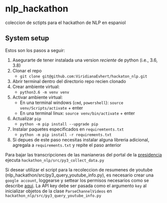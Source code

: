 # nlp_hackathon

coleccion de sctipts para el hackathon de NLP en espaniol

## System setup

Estos son los pasos a seguir:

1. Asegurarte de tener instalada una version *reciente* de python (i.e., 3.6, 3.8)
2. Clonar el repo
    - `git clone git@github.com:ViridianaEvhert/hackaton_nlp.git`
3. Abrir terminal dentro del directorio repo recien clonado
4. Crear ambiente virtual:
    - `python3.6 -m venv venv`
5. Activar ambiente virtual:
    - En una terminal windows (`cmd`, `powershell`): `source venv/Scripts/activate` + enter
    - En una terminal linux: `source venv/bin/activate` + enter
5. Actualizar `pip`
    - `python -m pip install --upgrade pip`
6. Instalar paquetes especificados en `requiremtents.txt`
    - `python -m pip install -r requirements.txt`
7. Si depues de este paso necesitas instalar alguna libreria adicional, agregala
   a `requirements.txt` y repite el paso anterior

Para bajar las transcripciones de las manianeras del portal de la [presidencia][2]
ejecuta `hackathon_nlp/src/py3_collect_data.py`

Si desear utilizar el script para la recoleccion de resumenes de youtube
(nlp_hackathon/src/py3_query_youtube_info.py), es necesario crear una
`google account`, loggearse y settear los permisos necesarios como se describe
[aqui][1]. La API key debe ser pasada como el argumento `key` al inicializar
objetos de la clase `ParseChannelVideos` en
`hackathon_nlp/src/py3_query_youtube_info.py`


[1]: https://medium.com/mcd-unison/youtube-data-api-v3-in-python-tutorial-with-examples-e829a25d2ebd
[2]: https://www.gob.mx/presidencia/es/archivo/articulos?filter_id=&filter_origin=archive&idiom=es&order=DESC&page=1&style=list&tags=&utf8=%E2%9C%93